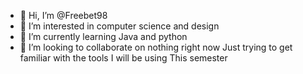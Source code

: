 - 👋 Hi, I’m @Freebet98
- 👀 I’m interested in computer science and design
- 🌱 I’m currently learning Java and python
- 💞️ I’m looking to collaborate on nothing right now
Just trying to get familiar with the tools I will be using
This semester

<!---
Freebet98/Freebet98 is a ✨ special ✨ repository because its `README.md` (this file) appears on your GitHub profile.
You can click the Preview link to take a look at your changes.
--->
